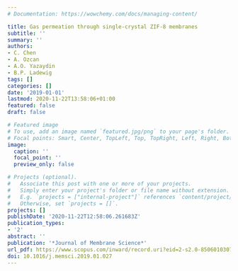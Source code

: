 ```yaml
---
# Documentation: https://wowchemy.com/docs/managing-content/

title: Gas permeation through single-crystal ZIF-8 membranes
subtitle: ''
summary: ''
authors:
- C. Chen
- A. Ozcan
- A.O. Yazaydin
- B.P. Ladewig
tags: []
categories: []
date: '2019-01-01'
lastmod: 2020-11-22T13:58:06+01:00
featured: false
draft: false

# Featured image
# To use, add an image named `featured.jpg/png` to your page's folder.
# Focal points: Smart, Center, TopLeft, Top, TopRight, Left, Right, BottomLeft, Bottom, BottomRight.
image:
  caption: ''
  focal_point: ''
  preview_only: false

# Projects (optional).
#   Associate this post with one or more of your projects.
#   Simply enter your project's folder or file name without extension.
#   E.g. `projects = ["internal-project"]` references `content/project/deep-learning/index.md`.
#   Otherwise, set `projects = []`.
projects: []
publishDate: '2020-11-22T12:58:06.261683Z'
publication_types:
- '2'
abstract: ''
publication: '*Journal of Membrane Science*'
url_pdf: https://www.scopus.com/inward/record.uri?eid=2-s2.0-85060103073&doi=10.1016%2fj.memsci.2019.01.027&partnerID=40&md5=f1f81ee23b5ed8086acd9d5037c52e02
doi: 10.1016/j.memsci.2019.01.027
---
```

